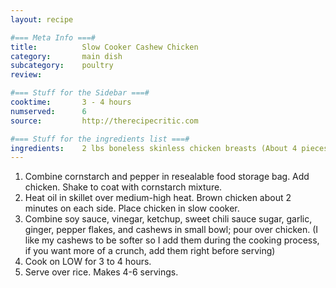 ```yaml
---
layout: recipe

#=== Meta Info ===#
title: 			Slow Cooker Cashew Chicken
category:		main dish					
subcategory:	poultry
review:

#=== Stuff for the Sidebar ===#
cooktime:		3 - 4 hours
numserved:		6
source:			http://therecipecritic.com

#=== Stuff for the ingredients list ===#
ingredients:	2 lbs boneless skinless chicken breasts (About 4 pieces), 3 Tablespoons Cornstach, 1/2 tsp black pepper, 1 Tbsp canola oil, 1/2 cup low sodium soy sauce, 4 Tbsp rice wine vinegar, 4 Tablespoons ketchup, 2 Tablespoons sweet chili sauce, 2 Tbsp brown sugar, 2 garlic cloves (minced), 1 tsp grated fresh ginger, 1/4 tsp red pepper flakes, 1 cup cashews
---
```


1. Combine cornstarch and pepper in resealable food storage bag. Add chicken. Shake to coat with cornstarch mixture.
2. Heat oil in skillet over medium-high heat. Brown chicken about 2 minutes on each side. Place chicken in slow cooker.
3. Combine soy sauce, vinegar, ketchup, sweet chili sauce sugar, garlic, ginger, pepper flakes, and cashews in small bowl; pour over chicken. (I like my cashews to be softer so I add them during the cooking process, if you want more of a crunch, add them right before serving)
4. Cook on LOW for 3 to 4 hours.
5. Serve over rice. Makes 4-6 servings.
